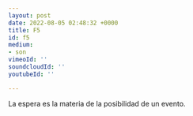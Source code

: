 ```yaml
---
layout: post
date: 2022-08-05 02:48:32 +0000
title: F5
id: f5
medium:
- son
vimeoId: ''
soundcloudId: ''
youtubeId: ''

---
```

La espera es la materia de la posibilidad de un evento.